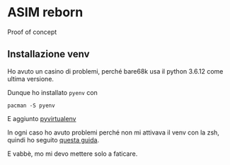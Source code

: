 # ASIM reborn

Proof of concept

## Installazione venv

Ho avuto un casino di problemi, perché bare68k usa il python 3.6.12 come ultima
versione.

Dunque ho installato `pyenv` con

`pacman -S pyenv`

E aggiunto [pyvirtualenv](https://github.com/pyenv/pyenv-virtualenv)

In ogni caso ho avuto problemi perché non mi attivava il venv con la zsh,
quindi ho seguito [questa guida](https://github.com/pyenv/pyenv-virtualenv/issues/387#issuecomment-847855719).

E vabbè, mo mi devo mettere solo a faticare.
